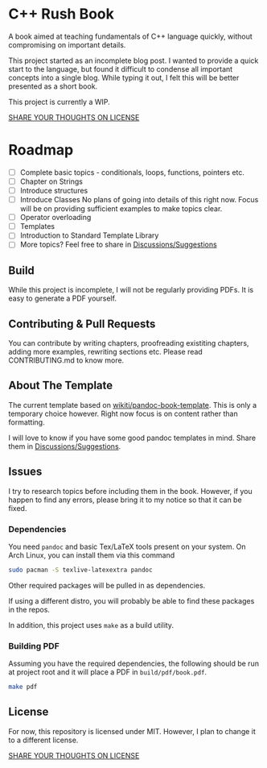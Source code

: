 # C++ Rush Book

A book aimed at teaching fundamentals of C++ language quickly, without compromising on important details.

This project started as an incomplete blog post. I wanted to provide a quick start to the language, but found it difficult to condense all important concepts into a single blog. While typing it out, I felt this will be better presented as a short book.

This project is currently a WIP.

[SHARE YOUR THOUGHTS ON LICENSE](https://github.com/flyingcakes85/cpp-rush-book/discussions/1)

# Roadmap

- [ ] Complete basic topics - conditionals, loops, functions, pointers etc.
- [ ] Chapter on Strings
- [ ] Introduce structures
- [ ] Introduce Classes
      No plans of going into details of this right now. Focus will be on providing sufficient examples to make topics clear.
- [ ] Operator overloading
- [ ] Templates
- [ ] Introduction to Standard Template Library
- [ ] More topics? Feel free to share in [Discussions/Suggestions](https://github.com/flyingcakes85/cpp-rush-book/discussions/categories/suggestions)

## Build

While this project is incomplete, I will not be regularly providing PDFs. It is easy to generate a PDF yourself.

## Contributing & Pull Requests

You can contribute by writing chapters, proofreading existiting chapters, adding more examples, rewriting sections etc. Please read CONTRIBUTING.md to know more.

## About The Template

The current template based on [wikiti/pandoc-book-template](https://github.com/wikiti/pandoc-book-template). This is only a temporary choice however. Right now focus is on content rather than formatting.

I will love to know if you have some good pandoc templates in mind. Share them in [Discussions/Suggestions](https://github.com/flyingcakes85/cpp-rush-book/discussions/categories/suggestions).

## Issues

I try to research topics before including them in the book. However, if you happen to find any errors, please bring it to my notice so that it can be fixed.

### Dependencies

You need `pandoc` and basic Tex/LaTeX tools present on your system. On Arch Linux, you can install them via this command

```sh
sudo pacman -S texlive-latexextra pandoc
```

Other required packages will be pulled in as dependencies.

If using a different distro, you will probably be able to find these packages in the repos.

In addition, this project uses `make` as a build utility.

### Building PDF

Assuming you have the required dependencies, the following should be run at project root and it will place a PDF in `build/pdf/book.pdf`.

```sh
make pdf
```

## License

For now, this repository is licensed under MIT. However, I plan to change it to a different license.

[SHARE YOUR THOUGHTS ON LICENSE](https://github.com/flyingcakes85/cpp-rush-book/discussions/1)
